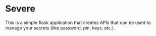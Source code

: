 # Severe

This is a simple flask application that creates APIs that can be used to manage your secrets (like password, pin, keys, etc.).
